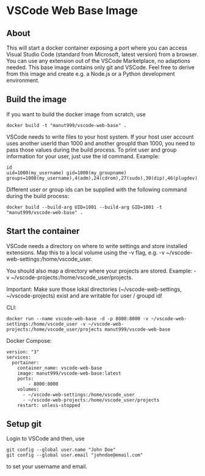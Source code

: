 # VSCode Web Base Image

## About

This will start a docker container exposing a port where you can access Visual Studio Code (standard from Microsoft, latest version) from a browser. You can use any extension out of the VSCode Marketplace, no adaptions needed. 
This base image contains only git and VSCode. Feel free to derive from this image and create e.g. a Node.js or a Python development environment. 

## Build the image

If you want to build the docker image from scratch, use 
```
docker build -t "manut999/vscode-web-base" .
```

VSCode needs to write files to your host system. If your host user account uses another userId than 1000 and another groupId than 1000, you need to pass those values during the build process. To print user and group information for your user, just use the id command. Example:
```
id
uid=1000(my_username) gid=1000(my_groupname) groups=1000(my_username),4(adm),24(cdrom),27(sudo),30(dip),46(plugdev),110(lxd),1001(docker)
```

Different user or group ids can be supplied with the following command during the build process:
```
docker build --build-arg UID=1001 --build-arg GID=1001 -t "manut999/vscode-web-base" .   
```

## Start the container

VSCode needs a directory on where to write settings and store installed extensions. Map this to a local volume using the -v flag, e.g. -v ~/vscode-web-settings:/home/vscode_user. 

You should also map a directory where your projects are stored. Example: -v ~/vscode-projects:/home/vscode_user/projects. 

Important: Make sure those lokal directories (~/vscode-web-settings, ~/vscode-projects) exist and are writable for user / groupd id!

CLI:
```
docker run --name vscode-web-base -d -p 8000:8000 -v ~/vscode-web-settings:/home/vscode_user -v ~/vscode-web-projects:/home/vscode_user/projects manut999/vscode-web-base
```

Docker Compose: 
```
version: "3"
services:
  portainer:
    container_name: vscode-web-base
    image: manut999/vscode-web-base:latest
    ports:
        - 8000:8000
    volumes:
      - ~/vscode-web-settings:/home/vscode_user
      - ~/vscode-web-projects:/home/vscode_user/projects 
    restart: unless-stopped
```

## Setup git

Login to VSCode and then, use 
```
git config --global user.name "John Doe"
git config --global user.email "johndoe@email.com"
```
to set your username and email. 